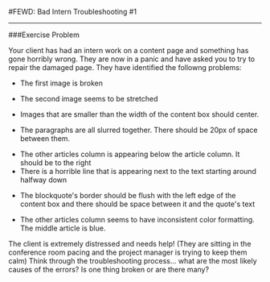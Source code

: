 #FEWD: Bad Intern Troubleshooting #1


---


###Exercise Problem 

Your client has had an intern work on a content page and something has gone horribly wrong.  They are now in a panic and have asked you to try to repair the damaged page.  They have identified the followng problems:

- The first image is broken
<!-- fixed -->
- The second image seems to be stretched
<!-- fixed -->
- Images that are smaller than the width of the content box should center.
<!-- fixed -->
- The paragraphs are all slurred together. There should be 20px of space between them.
<!-- fixed -->
- The other articles column is appearing below the article column. It should be to the right
- There is a horrible line that is appearing next to the text starting around halfway down
<!-- fixed -->
- The blockquote's border should be flush with the left edge of the content box and there should be space between it and the quote's text
<!-- fixed -->
- The other articles column seems to have inconsistent color formatting. The middle article is blue.
<!-- fixed -->

The client is extremely distressed and needs help! (They are sitting in the conference room pacing and the project manager is trying to keep them calm) Think through the troubleshooting process... what are the most likely causes of the errors?  Is one thing broken or are there many?